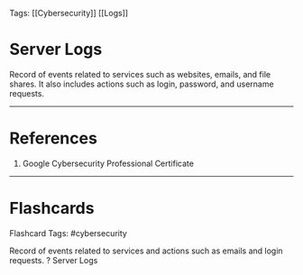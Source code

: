 Tags: [[Cybersecurity]] [[Logs]]
# Server Logs

Record of events related to services such as websites, emails, and file shares. It also includes actions such as login, password, and username requests.

---
# References

1. Google Cybersecurity Professional Certificate

---
# Flashcards

Flashcard Tags: #cybersecurity 

Record of events related to services and actions such as emails and login requests.
?
Server Logs
<!--SR:!2024-05-18,14,290-->
